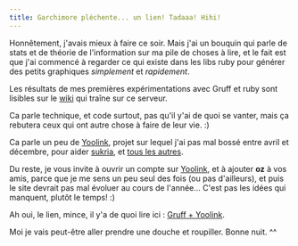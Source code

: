 ```yaml
---
title: Garchimore pléchente... un lien! Tadaaa! Hihi!
---
```


Honnêtement, j'avais mieux à faire ce soir. Mais j'ai un bouquin qui parle de
stats et de théorie de l'information sur ma pile de choses à lire, et le fait
est que j'ai commencé à regarder ce qui existe dans les libs ruby pour générer
des petits graphiques _simplement_ et _rapidement_.

Les résultats de mes premières expérimentations avec Gruff et ruby sont
lisibles sur le [wiki](http://cyprio.net/wiki) qui traîne sur ce serveur.

Ca parle technique, et code surtout, pas qu'il y'ai de quoi se vanter, mais ça
rebutera ceux qui ont autre chose à faire de leur vie. :)

Ca parle un peu de [Yoolink](http://www.yoolink.fr), projet sur lequel j'ai
pas mal bossé entre avril et décembre, pour aider
[sukria](http://www.sukria.net/fr), et [tous les
autres](http://www.weborama.com).

Du reste, je vous invite à ouvrir un compte sur
[Yoolink](http://www.yoolink.fr), et à ajouter **oz** à vos amis, parce que je
me sens un peu seul des fois (ou pas d'ailleurs), et puis le site devrait pas
mal évoluer au cours de l'année... C'est pas les idées qui manquent, plutôt le
temps! :)

Ah oui, le lien, mince, il y'a de quoi lire ici : [Gruff +
Yoolink](http://www.cyprio.net/wiki/YoolinkEtGruff).

Moi je vais peut-être aller prendre une douche et roupiller. Bonne nuit. ^^

